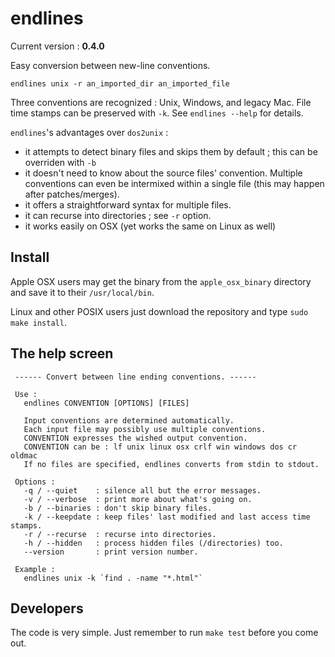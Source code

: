 endlines
========

Current version : **0.4.0**

Easy conversion between new-line conventions.

    endlines unix -r an_imported_dir an_imported_file

Three conventions are recognized : Unix, Windows, and legacy Mac. File time stamps can be preserved with `-k`. See `endlines --help` for details.

`endlines`'s advantages over `dos2unix` : 
- it attempts to detect binary files and skips them by default ; this can be overriden with `-b`
- it doesn't need to know about the source files' convention. Multiple conventions can even be intermixed within a single file (this may happen after patches/merges).
- it offers a straightforward syntax for multiple files.
- it can recurse into directories ; see `-r` option.
- it works easily on OSX (yet works the same on Linux as well) 



Install
-------

Apple OSX users may get the binary from the `apple_osx_binary` directory and save it to their `/usr/local/bin`.

Linux and other POSIX users just download the repository and type `sudo make install`. 



The help screen
---------------

     ------ Convert between line ending conventions. ------
    
     Use :
       endlines CONVENTION [OPTIONS] [FILES]
    
       Input conventions are determined automatically.
       Each input file may possibly use multiple conventions. 
       CONVENTION expresses the wished output convention.
       CONVENTION can be : lf unix linux osx crlf win windows dos cr oldmac 
       If no files are specified, endlines converts from stdin to stdout.
    
     Options :
       -q / --quiet    : silence all but the error messages.
       -v / --verbose  : print more about what's going on.
       -b / --binaries : don't skip binary files.
       -k / --keepdate : keep files' last modified and last access time stamps.
       -r / --recurse  : recurse into directories.
       -h / --hidden   : process hidden files (/directories) too.
       --version       : print version number.
    
     Example :
       endlines unix -k `find . -name "*.html"`


Developers
----------

The code is very simple. Just remember to run `make test` before you come out.
